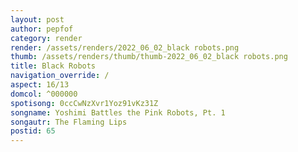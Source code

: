 ```yaml
---
layout: post
author: pepfof
category: render
render: /assets/renders/2022_06_02_black robots.png
thumb: /assets/renders/thumb/thumb-2022_06_02_black robots.png
title: Black Robots
navigation_override: /
aspect: 16/13
domcol: ^000000
spotisong: 0ccCwNzXvr1Yoz91vKz31Z
songname: Yoshimi Battles the Pink Robots, Pt. 1
songautr: The Flaming Lips
postid: 65
---
```


<!--USER BEGIN 1-->

<!--USER END 1-->

<!--more-->
<!--USER BEGIN 2-->

<!--USER END 2-->

